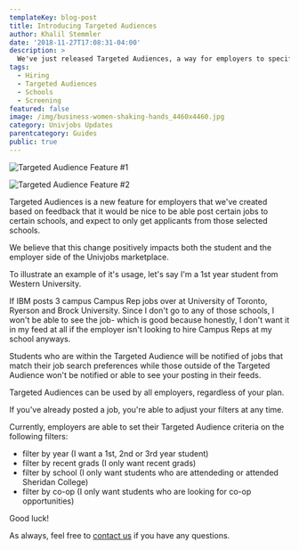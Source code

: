 ```yaml
---
templateKey: blog-post
title: Introducing Targeted Audiences
author: Khalil Stemmler
date: '2018-11-27T17:08:31-04:00'
description: >
  We've just released Targeted Audiences, a way for employers to specify exact criteria as to who can apply to their postings.
tags:
  - Hiring
  - Targeted Audiences
  - Schools
  - Screening
featured: false
image: /img/business-women-shaking-hands_4460x4460.jpg
category: Univjobs Updates
parentcategory: Guides
public: true
---
```


![Targeted Audience Feature #1](/img/features/targeted-audiences-1.png)

![Targeted Audience Feature #2](/img/features/targeted-audiences-2.png)

Targeted Audiences is a new feature for employers that we've created based on feedback that it would be nice to be able post certain jobs to certain schools, and expect to only get applicants from those selected schools.

We believe that this change positively impacts both the student and the employer side of the Univjobs marketplace. 

To illustrate an example of it's usage, let's say I'm a 1st year student from Western University. 

If IBM posts 3 campus Campus Rep jobs over at University of Toronto, Ryerson and Brock University. Since I don't go to any of those schools, I won't be able to see the job- which is good because honestly, I don't want it in my feed at all if the employer isn't looking to hire Campus Reps at my school anyways.

Students who are within the Targeted Audience will be notified of jobs that match their job search preferences while those outside of the Targeted Audience won't be notified or able to see your posting in their feeds.

Targeted Audiences can be used by all employers, regardless of your plan.

If you've already posted a job, you're able to adjust your filters at any time.

Currently, employers are able to set their Targeted Audience criteria on the following filters:

- filter by year (I want a 1st, 2nd or 3rd year student)
- filter by recent grads (I only want recent grads)
- filter by school (I only want students who are attendeding or attended Sheridan College)
- filter by co-op (I only want students who are looking for co-op opportunities)

Good luck!

As always, feel free to <a href="mailto:contact@univjobs.ca">contact us</a> if you have any questions.